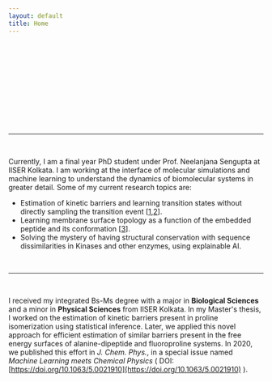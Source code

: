 ```yaml
---
layout: default
title: Home
---
```


<!--
<div style="display: flex; align-items: center;">
    <img src="PallabDutta_Photo.jpg" alt="Your Photo" style="width:150px; border-radius: 50%; margin-right: 20px;">
    <div>
        <p style="text-align: justify;">
        🙏 Namaskar, this is Pallab Dutta! <br>
        👀 I’m a research scholar at IISER Kolkata, exploring the interface of computational chemistry and AI. 
        </p>
    </div>
</div>
-->

<div class="toggle-container">
    <div id="toggle-track">
        <div id="toggle-knob"></div>
    </div>
</div>

<br/>

<!--
<style>

.toggle-container {
    display: flex;
    justify-content: center;
    margin: 20px;
}

#toggle-track {
    width: 300px;
    height: 100px;
    background: url('/assets/SciMode.png') center/cover;
    border-radius: 50px;
    position: relative;
    transition: background 0.5s ease-in-out;
}

#toggle-knob {
    width: 90px;
    height: 90px;
    border-radius: 50%;
    background: url('/assets/face_on.jpg') center/cover;
    position: absolute;
    top: 5px;
    left: 5px;
    transition: transform 0.5s ease-in-out, background 0.5s ease-in-out;
}

</style>
-->

<style>
    
.toggle-container {
    display: flex;
    justify-content: center;
    /*margin: 5vh 0;*/
    width: 100%;
}

#toggle-track {
    width: 90vw; /* 90% of screen width */
    height: calc(90vw / 3); /* Height is 1/3 of width */
    max-width: 450px; /* Prevents excessive size on large screens */
    max-height: 150px; /* Corresponding max height */
    background: url('/assets/SciMode.png') center/cover;
    border-radius: calc(90vw / 6); /* Half of height to ensure perfect roundness */
    position: relative;
    transition: background 0.5s ease-in-out;
}

#toggle-knob {
    width: calc(90vw / 3.0); /* Adjusted knob size relative to track */
    height: calc(90vw / 3.0); /* Keep it a circle */
    /* max-width: 110px;
    max-height: 110px; */
    border-radius: 50%;
    background: url('/assets/face_on.jpg') center/cover;
    position: absolute;
    top: 50%;
    left: 2%;
    transform: translateY(-50%); /* Center vertically */
    transition: transform 0.5s ease-in-out, background 0.5s ease-in-out;
}

</style>

<script src="/assets/toggle.js"></script>
---

<br/>

Currently, I am a final year PhD student under Prof. Neelanjana Sengupta at IISER Kolkata. I am working at the interface of molecular simulations and machine learning to understand the dynamics of biomolecular systems in greater detail. Some of my current research topics are:
- Estimation of kinetic barriers and learning transition states without directly sampling the transition event [[1](https://doi.org/10.1002/cphc.202200595),[2](https://doi.org/10.1016/j.bpj.2023.02.010)].
- Learning membrane surface topology as a function of the embedded peptide and its conformation [[3](https://doi.org/10.1063/5.0250082)]. 
- Solving the mystery of having structural conservation with sequence dissimilarities in Kinases and other enzymes, using explainable AI.  

<br/>

---

<br/>

I received my integrated Bs-Ms degree with a major in **Biological Sciences** and a minor in **Physical Sciences** from IISER Kolkata. In my Master's thesis, I worked on the estimation of kinetic barriers present in proline isomerization using statistical inference. Later, we applied this novel approach for efficient estimation of similar barriers present in the free energy surfaces of alanine-dipeptide and fluoroproline systems. In 2020, we published this effort in *J. Chem. Phys.*, in a special issue named *Machine Learning meets Chemical Physics* ( DOI: [https://doi.org/10.1063/5.0021910](https://doi.org/10.1063/5.0021910) ).

<style>
  .site-footer {
    display: none;
  }
</style>
